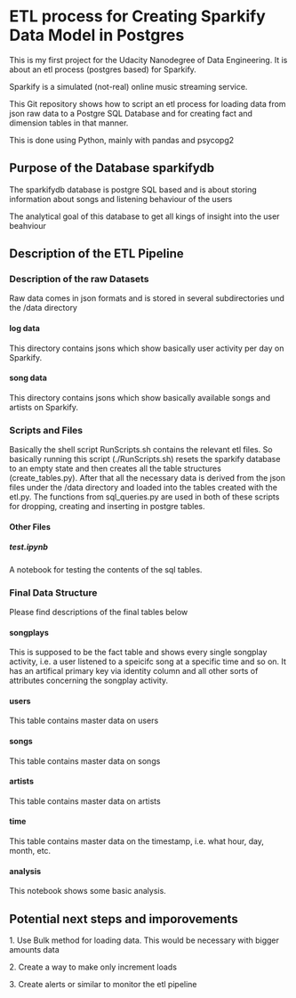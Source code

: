 <h1>ETL process for Creating Sparkify Data Model in Postgres</h1>
<p>This is my first project for the Udacity Nanodegree of Data Engineering. It is about an etl process (postgres based) for Sparkify.</p>
<p> Sparkify is a simulated (not-real) online music streaming service.</p>

<p>This Git repository shows how to script an etl process for loading data from json raw data to a Postgre SQL Database and for creating fact and dimension tables in that manner.</p>

<p>This is done using Python, mainly with pandas and psycopg2</p>


<h2>Purpose of the Database sparkifydb</h2>
<p> The sparkifydb database is postgre SQL based and is about storing information about songs and listening behaviour of the users </p>
<p> The analytical goal of this database to get all kings of insight into the user beahviour </p>

<h2>Description of the ETL Pipeline</h2>

<h3>Description of the raw Datasets</h3>
<p>Raw data comes in json formats and is stored in several subdirectories und the /data directory</p>

<h4>log data</h4>
<p>This directory contains jsons which show basically user activity per day on Sparkify.</p>

<h4>song data</h4>
<p>This directory contains jsons which show basically available songs and artists on Sparkify.</p>

<h3>Scripts and Files</h3>
<p>Basically the shell script RunScripts.sh contains the relevant etl files. So basically running this script (./RunScripts.sh) resets the sparkify database to an empty state and then creates all the table structures (create_tables.py). After that all the necessary data is derived from the json files under the /data directory and loaded into the tables created with the etl.py. The functions from sql_queries.py are used in both of these scripts for dropping, creating and inserting in postgre tables.</p>

<h4>Other Files</h4>

<h5>test.ipynb</h5>
<p>A notebook for testing the contents of the sql tables.</p>

<h3>Final Data Structure</h3>
<p>Please find descriptions of the final tables below</p>

<h4>songplays</h4>
<p>This is supposed to be the fact table and shows every single songplay activity, i.e. a user listened to a speicifc song at a specific time and so on. It has an artifical primary key via identity column and all other sorts of attributes concerning the songplay activity.</p>

<h4>users</h4>
<p>This table contains master data on users</p>

<h4>songs</h4>
<p>This table contains master data on songs</p>

<h4>artists</h4>
<p>This table contains master data on artists</p>

<h4>time</h4>
<p>This table contains master data on the timestamp, i.e. what hour, day, month, etc.</p>

<h4>analysis</h4>
<p>This notebook shows some basic analysis.</p>

<h2>Potential next steps and imporovements</h2>
<p> 1. Use Bulk method for loading data. This would be necessary with bigger amounts data </p>
<p> 2. Create a way to make only increment loads </p>
<p> 3. Create alerts or similar to monitor the etl pipeline </p>

